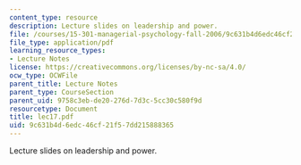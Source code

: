```yaml
---
content_type: resource
description: Lecture slides on leadership and power.
file: /courses/15-301-managerial-psychology-fall-2006/9c631b4d6edc46cf21f57dd215888365_lec17.pdf
file_type: application/pdf
learning_resource_types:
- Lecture Notes
license: https://creativecommons.org/licenses/by-nc-sa/4.0/
ocw_type: OCWFile
parent_title: Lecture Notes
parent_type: CourseSection
parent_uid: 9758c3eb-de20-276d-7d3c-5cc30c580f9d
resourcetype: Document
title: lec17.pdf
uid: 9c631b4d-6edc-46cf-21f5-7dd215888365
---
```

Lecture slides on leadership and power.